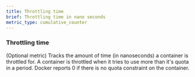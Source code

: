 ```yaml
---
title: Throttling time
brief: Throttling time in nano seconds
metric_type: cumulative_counter
---
```

### Throttling time

(Optional metric) Tracks the amount of time (in nanoseconds) a container is throttled for. A container is throttled when it tries to use more than it's quota in a period. Docker reports 0 if there is no quota constraint on the container.
